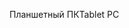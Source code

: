 <span data-ttu-id="17e3c-101">Планшетный ПК</span><span class="sxs-lookup"><span data-stu-id="17e3c-101">Tablet PC</span></span>
